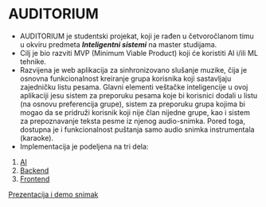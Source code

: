 # AUDITORIUM

- AUDITORIUM je studentski projekat, koji je rađen u četvoročlanom timu u okviru predmeta ***Inteligentni sistemi*** na master studijama.
- Cilj je bio razviti MVP (Minimum Viable Product) koji će koristiti AI i/ili ML tehnike.
- Razvijena je web aplikacija za sinhronizovano slušanje muzike, čija je osnovna 
funkcionalnost kreiranje grupa korisnika koji sastavljaju zajedničku listu pesama. Glavni 
elementi veštačke inteligencije u ovoj aplikaciji jesu sistem za preporuku pesama koje bi 
korisnici dodali u listu (na osnovu preferencija grupe), sistem za preporuku grupa kojima bi 
mogao da se pridruži korisnik koji nije član nijedne grupe, kao i sistem za prepoznavanje teksta 
pesme iz njenog audio-snimka. Pored toga, dostupna je i funkcionalnost puštanja samo audio
snimka instrumentala (karaoke).
- Implementacija je podeljena na tri dela:
1. [AI](https://github.com/ficakum/IntSysAI)
2. [Backend](https://github.com/ficakum/IntSysBackend)
3. [Frontend](https://github.com/ficakum/intsysfrontend)

[Prezentacija i demo snimak](https://drive.google.com/drive/folders/15k26QIBd0M5kP5kFZ5H_RdO8UQ_u8OrD?usp=sharing)

